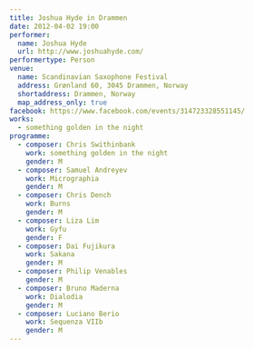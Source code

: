 ```yaml
---
title: Joshua Hyde in Drammen
date: 2012-04-02 19:00
performer:
  name: Joshua Hyde
  url: http://www.joshuahyde.com/
performertype: Person
venue:
  name: Scandinavian Saxophone Festival
  address: Grønland 60, 3045 Drammen, Norway
  shortaddress: Drammen, Norway
  map_address_only: true
facebook: https://www.facebook.com/events/314723328551145/
works:
  - something golden in the night
programme:
  - composer: Chris Swithinbank
    work: something golden in the night
    gender: M
  - composer: Samuel Andreyev
    work: Micrographia
    gender: M
  - composer: Chris Dench
    work: Burns
    gender: M
  - composer: Liza Lim
    work: Gyfu
    gender: F
  - composer: Dai Fujikura
    work: Sakana
    gender: M
  - composer: Philip Venables
    gender: M
  - composer: Bruno Maderna
    work: Dialodia
    gender: M
  - composer: Luciano Berio
    work: Sequenza VIIb
    gender: M
---
```

